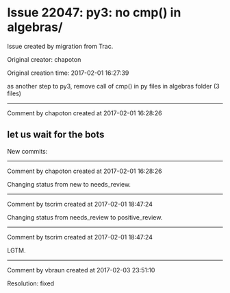 # Issue 22047: py3: no cmp() in algebras/

Issue created by migration from Trac.

Original creator: chapoton

Original creation time: 2017-02-01 16:27:39

as another step to py3, remove call of cmp() in py files in algebras folder (3 files)




---

Comment by chapoton created at 2017-02-01 16:28:26

let us wait for the bots
----
New commits:


---

Comment by chapoton created at 2017-02-01 16:28:26

Changing status from new to needs_review.


---

Comment by tscrim created at 2017-02-01 18:47:24

Changing status from needs_review to positive_review.


---

Comment by tscrim created at 2017-02-01 18:47:24

LGTM.


---

Comment by vbraun created at 2017-02-03 23:51:10

Resolution: fixed
